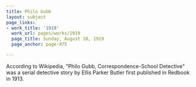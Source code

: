 ```yaml
---
title: Philo Gubb
layout: subject
page_links:
- work_title: '1919'
  work_url: pages/works/1919
  page_title: Sunday, August 10, 1919
  page_anchor: page-975

---
```

<p>According to Wikipedia, "Philo Gubb, Correspondence-School Detective" was a serial detective story by Ellis Parker Butler first published in Redbook in 1913.</p>